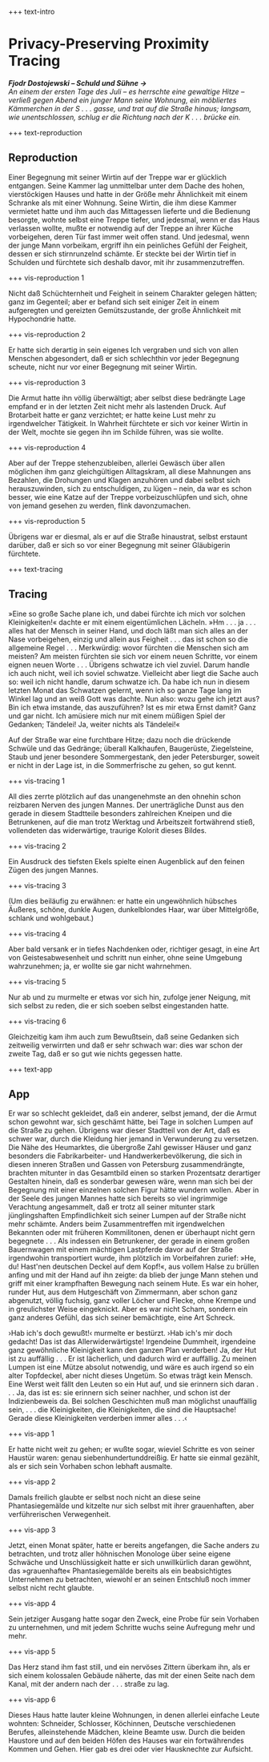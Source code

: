 +++ text-intro

# Privacy-Preserving Proximity Tracing

***Fjodr Dostojewski – Schuld und Sühne →**  
An einem der ersten Tage des Juli – es herrschte eine gewaltige Hitze – verließ gegen Abend ein junger Mann seine Wohnung, ein möbliertes Kämmerchen in der S . . . gasse, und trat auf die Straße hinaus; langsam, wie unentschlossen, schlug er die Richtung nach der K . . . brücke ein.*

+++ text-reproduction

## Reproduction 

Einer Begegnung mit seiner Wirtin auf der Treppe war er glücklich entgangen. Seine Kammer lag unmittelbar unter dem Dache des hohen, vierstöckigen Hauses und hatte in der Größe mehr Ähnlichkeit mit einem Schranke als mit einer Wohnung. Seine Wirtin, die ihm diese Kammer vermietet hatte und ihm auch das Mittagessen lieferte und die Bedienung besorgte, wohnte selbst eine Treppe tiefer, und jedesmal, wenn er das Haus verlassen wollte, mußte er notwendig auf der Treppe an ihrer Küche vorbeigehen, deren Tür fast immer weit offen stand. Und jedesmal, wenn der junge Mann vorbeikam, ergriff ihn ein peinliches Gefühl der Feigheit, dessen er sich stirnrunzelnd schämte. Er steckte bei der Wirtin tief in Schulden und fürchtete sich deshalb davor, mit ihr zusammenzutreffen.

+++ vis-reproduction 1

Nicht daß Schüchternheit und Feigheit in seinem Charakter gelegen hätten; ganz im Gegenteil; aber er befand sich seit einiger Zeit in einem aufgeregten und gereizten Gemütszustande, der große Ähnlichkeit mit Hypochondrie hatte.

+++ vis-reproduction 2

Er hatte sich derartig in sein eigenes Ich vergraben und sich von allen Menschen abgesondert, daß er sich schlechthin vor jeder Begegnung scheute, nicht nur vor einer Begegnung mit seiner Wirtin.

+++ vis-reproduction 3

Die Armut hatte ihn völlig überwältigt; aber selbst diese bedrängte Lage empfand er in der letzten Zeit nicht mehr als lastenden Druck. Auf Brotarbeit hatte er ganz verzichtet; er hatte keine Lust mehr zu irgendwelcher Tätigkeit. In Wahrheit fürchtete er sich vor keiner Wirtin in der Welt, mochte sie gegen ihn im Schilde führen, was sie wollte.

+++ vis-reproduction 4

Aber auf der Treppe stehenzubleiben, allerlei Gewäsch über allen möglichen ihm ganz gleichgültigen Alltagskram, all diese Mahnungen ans Bezahlen, die Drohungen und Klagen anzuhören und dabei selbst sich herauszuwinden, sich zu entschuldigen, zu lügen – nein, da war es schon besser, wie eine Katze auf der Treppe vorbeizuschlüpfen und sich, ohne von jemand gesehen zu werden, flink davonzumachen.

+++ vis-reproduction 5

Übrigens war er diesmal, als er auf die Straße hinaustrat, selbst erstaunt darüber, daß er sich so vor einer Begegnung mit seiner Gläubigerin fürchtete.

+++ text-tracing
## Tracing 

»Eine so große Sache plane ich, und dabei fürchte ich mich vor solchen Kleinigkeiten!« dachte er mit einem eigentümlichen Lächeln. »Hm . . . ja . . . alles hat der Mensch in seiner Hand, und doch läßt man sich alles an der Nase vorbeigehen, einzig und allein aus Feigheit . . . das ist schon so die allgemeine Regel . . . Merkwürdig: wovor fürchten die Menschen sich am meisten? Am meisten fürchten sie sich vor einem neuen Schritte, vor einem eignen neuen Worte . . . Übrigens schwatze ich viel zuviel. Darum handle ich auch nicht, weil ich soviel schwatze. Vielleicht aber liegt die Sache auch so: weil ich nicht handle, darum schwatze ich. Da habe ich nun in diesem letzten Monat das Schwatzen gelernt, wenn ich so ganze Tage lang im Winkel lag und an weiß Gott was dachte. Nun also: wozu gehe ich jetzt aus? Bin ich etwa imstande, das auszuführen? Ist es mir etwa Ernst damit? Ganz und gar nicht. Ich amüsiere mich nur mit einem müßigen Spiel der Gedanken; Tändelei! Ja, weiter nichts als Tändelei!«

Auf der Straße war eine furchtbare Hitze; dazu noch die drückende Schwüle und das Gedränge; überall Kalkhaufen, Baugerüste, Ziegelsteine, Staub und jener besondere Sommergestank, den jeder Petersburger, soweit er nicht in der Lage ist, in die Sommerfrische zu gehen, so gut kennt.

+++ vis-tracing 1

All dies zerrte plötzlich auf das unangenehmste an den ohnehin schon reizbaren Nerven des jungen Mannes. Der unerträgliche Dunst aus den gerade in diesem Stadtteile besonders zahlreichen Kneipen und die Betrunkenen, auf die man trotz Werktag und Arbeitszeit fortwährend stieß, vollendeten das widerwärtige, traurige Kolorit dieses Bildes.

+++ vis-tracing 2

Ein Ausdruck des tiefsten Ekels spielte einen Augenblick auf den feinen Zügen des jungen Mannes. 

+++ vis-tracing 3

(Um dies beiläufig zu erwähnen: er hatte ein ungewöhnlich hübsches Äußeres, schöne, dunkle Augen, dunkelblondes Haar, war über Mittelgröße, schlank und wohlgebaut.)

+++ vis-tracing 4

Aber bald versank er in tiefes Nachdenken oder, richtiger gesagt, in eine Art von Geistesabwesenheit und schritt nun einher, ohne seine Umgebung wahrzunehmen; ja, er wollte sie gar nicht wahrnehmen. 

+++ vis-tracing 5

Nur ab und zu murmelte er etwas vor sich hin, zufolge jener Neigung, mit sich selbst zu reden, die er sich soeben selbst eingestanden hatte. 

+++ vis-tracing 6

Gleichzeitig kam ihm auch zum Bewußtsein, daß seine Gedanken sich zeitweilig verwirrten und daß er sehr schwach war: dies war schon der zweite Tag, daß er so gut wie nichts gegessen hatte.


+++ text-app
## App

Er war so schlecht gekleidet, daß ein anderer, selbst jemand, der die Armut schon gewohnt war, sich geschämt hätte, bei Tage in solchen Lumpen auf die Straße zu gehen. Übrigens war dieser Stadtteil von der Art, daß es schwer war, durch die Kleidung hier jemand in Verwunderung zu versetzen. Die Nähe des Heumarktes, die übergroße Zahl gewisser Häuser und ganz besonders die Fabrikarbeiter- und Handwerkerbevölkerung, die sich in diesen inneren Straßen und Gassen von Petersburg zusammendrängte, brachten mitunter in das Gesamtbild einen so starken Prozentsatz derartiger Gestalten hinein, daß es sonderbar gewesen wäre, wenn man sich bei der Begegnung mit einer einzelnen solchen Figur hätte wundern wollen. Aber in der Seele des jungen Mannes hatte sich bereits so viel ingrimmige Verachtung angesammelt, daß er trotz all seiner mitunter stark jünglingshaften Empfindlichkeit sich seiner Lumpen auf der Straße nicht mehr schämte. Anders beim Zusammentreffen mit irgendwelchen Bekannten oder mit früheren Kommilitonen, denen er überhaupt nicht gern begegnete . . . Als indessen ein Betrunkener, der gerade in einem großen Bauernwagen mit einem mächtigen Lastpferde davor auf der Straße irgendwohin transportiert wurde, ihm plötzlich im Vorbeifahren zurief: »He, du! Hast'nen deutschen Deckel auf dem Kopf!«, aus vollem Halse zu brüllen anfing und mit der Hand auf ihn zeigte: da blieb der junge Mann stehen und griff mit einer krampfhaften Bewegung nach seinem Hute. Es war ein hoher, runder Hut, aus dem Hutgeschäft von Zimmermann, aber schon ganz abgenutzt, völlig fuchsig, ganz voller Löcher und Flecke, ohne Krempe und in greulichster Weise eingeknickt. Aber es war nicht Scham, sondern ein ganz anderes Gefühl, das sich seiner bemächtigte, eine Art Schreck.

›Hab ich's doch gewußt!‹ murmelte er bestürzt. ›Hab ich's mir doch gedacht! Das ist das Allerwiderwärtigste! Irgendeine Dummheit, irgendeine ganz gewöhnliche Kleinigkeit kann den ganzen Plan verderben! Ja, der Hut ist zu auffällig . . . Er ist lächerlich, und dadurch wird er auffällig. Zu meinen Lumpen ist eine Mütze absolut notwendig, und wäre es auch irgend so ein alter Topfdeckel, aber nicht dieses Ungetüm. So etwas trägt kein Mensch. Eine Werst weit fällt den Leuten so ein Hut auf, und sie erinnern sich daran . . . Ja, das ist es: sie erinnern sich seiner nachher, und schon ist der Indizienbeweis da. Bei solchen Geschichten muß man möglichst unauffällig sein, . . . die Kleinigkeiten, die Kleinigkeiten, die sind die Hauptsache! Gerade diese Kleinigkeiten verderben immer alles . . .‹

+++ vis-app 1

Er hatte nicht weit zu gehen; er wußte sogar, wieviel Schritte es von seiner Haustür waren: genau siebenhundertunddreißig. Er hatte sie einmal gezählt, als er sich sein Vorhaben schon lebhaft ausmalte.

+++ vis-app 2

Damals freilich glaubte er selbst noch nicht an diese seine Phantasiegemälde und kitzelte nur sich selbst mit ihrer grauenhaften, aber verführerischen Verwegenheit.

+++ vis-app 3

Jetzt, einen Monat später, hatte er bereits angefangen, die Sache anders zu betrachten, und trotz aller höhnischen Monologe über seine eigene Schwäche und Unschlüssigkeit hatte er sich unwillkürlich daran gewöhnt, das »grauenhafte« Phantasiegemälde bereits als ein beabsichtigtes Unternehmen zu betrachten, wiewohl er an seinen Entschluß noch immer selbst nicht recht glaubte.

+++ vis-app 4

Sein jetziger Ausgang hatte sogar den Zweck, eine Probe für sein Vorhaben zu unternehmen, und mit jedem Schritte wuchs seine Aufregung mehr und mehr.

+++ vis-app 5

Das Herz stand ihm fast still, und ein nervöses Zittern überkam ihn, als er sich einem kolossalen Gebäude näherte, das mit der einen Seite nach dem Kanal, mit der andern nach der . . . straße zu lag. 

+++ vis-app 6

Dieses Haus hatte lauter kleine Wohnungen, in denen allerlei einfache Leute wohnten: Schneider, Schlosser, Köchinnen, Deutsche verschiedenen Berufes, alleinstehende Mädchen, kleine Beamte usw. Durch die beiden Haustore und auf den beiden Höfen des Hauses war ein fortwährendes Kommen und Gehen. Hier gab es drei oder vier Hausknechte zur Aufsicht.